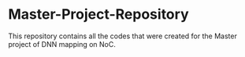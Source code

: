 # Master-Project-Repository

This repository contains all the codes that were created for the Master project of DNN mapping on NoC. 

